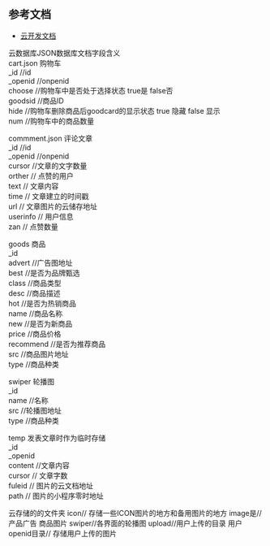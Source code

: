 ## 参考文档

- [云开发文档](https://developers.weixin.qq.com/miniprogram/dev/wxcloud/basis/getting-started.html)

云数据库JSON数据库文档字段含义  
cart.json  购物车   
_id         //id  
_openid     //onpenid  
choose      //购物车中是否处于选择状态 true是 false否  
goodsid     //商品ID  
hide        //购物车删除商品后goodcard的显示状态 true 隐藏 false 显示  
 num        //购物车中的商品数量  

commment.json 评论文章  
_id          //id  
_openid      //onpenid  
cursor       //文章的文字数量  
orther       // 点赞的用户  
text         // 文章内容  
time         // 文章建立的时间戳  
url          // 文章图片的云储存地址  
userinfo     //  用户信息  
zan          // 点赞数量  

goods 商品  
_id           
advert          //广告图地址  
best            //是否为品牌甄选  
class           //商品类型  
desc            //商品描述  
hot             //是否为热销商品  
name            //商品名称  
new             //是否为新商品  
price          //商品价格  
recommend      //是否为推荐商品  
src           //商品图片地址  
type          //商品种类  

swiper 轮播图  
_id  
name   //名称  
src    //轮播图地址  
type   //商品种类  

temp   发表文章时作为临时存储  
_id   
_openid   
content  //文章内容  
cursor   // 文章字数  
fuleid   // 图片的云文档地址  
path     // 图片的小程序零时地址  

云存储的的文件夹
icon//  存储一些ICON图片的地方和备用图片的地方
image是// 产品广告 商品图片
swiper//各界面的轮播图
upload//用户上传的目录  用户openid目录//  存储用户上传的图片
